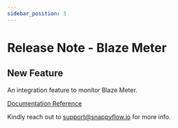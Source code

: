 ```yaml
---
sidebar_position: 3 
---
```

# Release Note - Blaze Meter

## New Feature

An integration feature to monitor Blaze Meter.

[Documentation Reference](/docs/sidebar-sf-selfhosted-turbo/Integrations/plugin/blazemeter)

Kindly reach out to [support@snappyflow.io](mailto:support@snappyflow.io) for more info.
